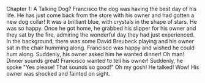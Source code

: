 Chapter 1: A Talking Dog?
Francisco the dog was having the best day of his life. 
He has just come back from the store with his owner and had gotten a new dog collar! 
It was a brilliant blue, with crystals in the shape of stars. 
He was so happy. 
Once he got home, he grabbed his slipper for his owner and they sat by the fire, admiring the wonderful day they had just experienced. 
In the background, there was some David Breubeck playing and his owner sat in the chair humming along. Francisco was happy and wished he could hum along. 
Suddenly, his owner asked him he wanted dinner!
Oh man! 
Dinner sounds great! 
Francisco wanted to tell his owner! 
Suddenly, he spoke "Yes please! That sounds so good!"
Oh my gosh! He talked! 
Wow!
His owner was shocked and fainted on sight. 
